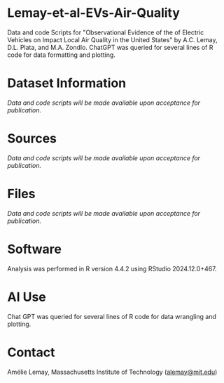 # Lemay-et-al-EVs-Air-Quality
Data and code Scripts for "Observational Evidence of the of Electric Vehicles on Impact Local Air Quality in the United States" by A.C. Lemay, D.L. Plata, and M.A. Zondlo. ChatGPT was queried for several lines of R code for data formatting and plotting.

# Dataset Information
*Data and code scripts will be made available upon acceptance for publication.*

# Sources
*Data and code scripts will be made available upon acceptance for publication.*

# Files
*Data and code scripts will be made available upon acceptance for publication.*

# Software

Analysis was performed in R version 4.4.2 using RStudio 2024.12.0+467.

# AI Use
Chat GPT was queried for several lines of R code for data wrangling and plotting.

# Contact
Amélie Lemay, Massachusetts Institute of Technology (alemay@mit.edu)
